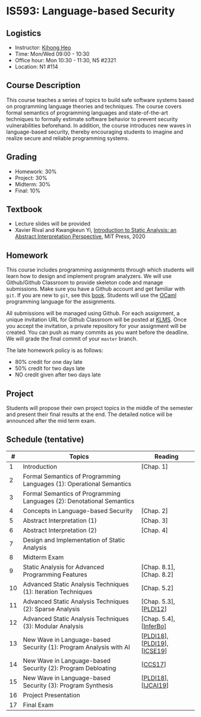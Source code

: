 # IS593: Language-based Security

## Logistics
- Instructor: [Kihong Heo](https://kihongheo.kaist.ac.kr)
- Time: Mon/Wed 09:00 - 10:30
- Office hour: Mon 10:30 - 11:30, N5 #2321
- Location: N1 #114

## Course Description
This course teaches a series of topics to build safe software systems based on programming language theories and techniques. The course covers formal semantics of programming languages and state-of-the-art techniques to formally estimate software behavior to prevent security vulnerabilities beforehand. In addition, the course introduces new waves in language-based security, thereby encouraging students to imagine and realize secure and reliable programming systems.

## Grading
- Homework: 30%
- Project: 30%
- Midterm: 30%
- Final: 10%

## Textbook
- Lecture slides will be provided
- Xavier Rival and Kwangkeun Yi, [Introduction to Static Analysis: an Abstract Interpretation Perspective](https://mitpress.mit.edu/books/introduction-static-analysis), MIT Press, 2020

## Homework
This course includes programming assignments through which students will learn how to design
and implement program analyzers.
We will use Github/Github Classroom to provide skeleton code and manage submissions.
Make sure you have a Github account and get familiar with `git`.
If you are new to `git`, see this [book](https://git-scm.com/book/en/v2).
Students will use the [OCaml](https://ocaml.org) programming language for the assignments.

All submissions will be managed using Github.
For each assignment, a unique invitation URL for Github Classroom will be posted at [KLMS](http://klms.kaist.ac.kr).
Once you accept the invitation, a private repository for your assignment will be created.
You can push as many commits as you want before the deadline. We will grade the final commit of your `master` branch.

The late homework policy is as follows:
- 80% credit for one day late
- 50% credit for two days late
- NO credit given after two days late


## Project
Students will propose their own project topics in the middle of the semester
and present their final results at the end. The detailed notice will be announced after the mid term exam.

## Schedule (tentative)
|#|Topics|Reading|
|------|------|------|
|1|Introduction|[Chap. 1]|
|2|Formal Semantics of Programming Languages (1): Operational Semantics||
|3|Formal Semantics of Programming Languages (2): Denotational Semantics||
|4|Concepts in Language-based Security|[Chap. 2]|
|5|Abstract Interpretation (1)|[Chap. 3]|
|6|Abstract Interpretation (2)|[Chap. 4]|
|7|Design and Implementation of Static Analysis||
|8|Midterm Exam||
|9|Static Analysis for Advanced Programming Features|[Chap. 8.1], [Chap. 8.2]|
|10|Advanced Static Analysis Techniques (1): Iteration Techniques|[Chap. 5.2]|
|11|Advanced Static Analysis Techniques (2): Sparse Analysis|[Chap. 5.3], [[PLDI12](https://dl.acm.org/doi/abs/10.1145/2254064.2254092)]|
|12|Advanced Static Analysis Techniques (3): Modular Analysis|[Chap. 5.4], [[InferBo](https://research.fb.com/blog/2017/02/inferbo-infer-based-buffer-overrun-analyzer/)]|
|13|New Wave in Language-based Security (1): Program Analysis with AI|[[PLDI18](https://dl.acm.org/doi/10.1145/3192366.3192417)], [[PLDI19](https://dl.acm.org/doi/10.1145/3314221.3314616)], [[ICSE19](https://dl.acm.org/doi/10.1109/ICSE.2019.00027)]|
|14|New Wave in Language-based Security (2): Program Debloating|[[CCS17](https://dl.acm.org/doi/10.1145/3243734.3243838)]|
|15|New Wave in Language-based Security (3): Program Synthesis|[[PLDI18](https://dl.acm.org/doi/10.1145/3296979.3192410)], [[IJCAI19](https://www.ijcai.org/Proceedings/2019/0847.pdf)]|
|16|Project Presentation||
|17|Final Exam||
